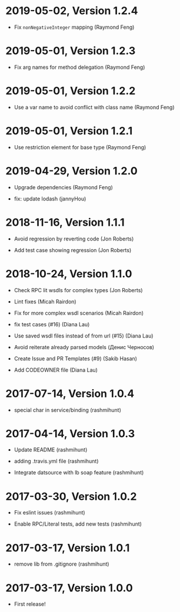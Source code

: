 2019-05-02, Version 1.2.4
=========================

 * Fix `nonNegativeInteger` mapping (Raymond Feng)


2019-05-01, Version 1.2.3
=========================

 * Fix arg names for method delegation (Raymond Feng)


2019-05-01, Version 1.2.2
=========================

 * Use a var name to avoid conflict with class name (Raymond Feng)


2019-05-01, Version 1.2.1
=========================

 * Use restriction element for base type (Raymond Feng)


2019-04-29, Version 1.2.0
=========================

 * Upgrade dependencies (Raymond Feng)

 * fix: update lodash (jannyHou)


2018-11-16, Version 1.1.1
=========================

 * Avoid regression by reverting code (Jon Roberts)

 * Add test case showing regression (Jon Roberts)


2018-10-24, Version 1.1.0
=========================

 * Check RPC lit wsdls for complex types (Jon Roberts)

 * Lint fixes (Micah Rairdon)

 * Fix for more complex wsdl scenarios (Micah Rairdon)

 * fix test cases (#16) (Diana Lau)

 * Use saved wsdl files instead of from url (#15) (Diana Lau)

 * Avoid reiterate already parsed models (Денис Черносов)

 * Create Issue and PR Templates (#9) (Sakib Hasan)

 * Add CODEOWNER file (Diana Lau)


2017-07-14, Version 1.0.4
=========================

 * special char in service/binding (rashmihunt)


2017-04-14, Version 1.0.3
=========================

 * Update README (rashmihunt)

 * adding .travis.yml file (rashmihunt)

 * Integrate datsource with lb soap feature (rashmihunt)


2017-03-30, Version 1.0.2
=========================

 * Fix eslint issues (rashmihunt)

 * Enable RPC/Literal tests, add new tests (rashmihunt)


2017-03-17, Version 1.0.1
=========================

 * remove lib from .gitignore (rashmihunt)


2017-03-17, Version 1.0.0
=========================

 * First release!
